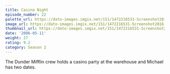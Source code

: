 ```yaml
---
title: Casino Night
episode_number: 22
palette_url: https://dato-images.imgix.net/151/1472216531-Screenshot2016-08-2615.01.59.png?ixlib=rb-1.1.0&ch=DPR%2CWidth&auto=enhance&palette=json
image_url: https://dato-images.imgix.net/151/1472216531-Screenshot2016-08-2615.01.59.png?ixlib=rb-1.1.0&ch=DPR%2CWidth&auto=compress%2Cformat&w=500
thumbnail_url: https://dato-images.imgix.net/151/1472216531-Screenshot2016-08-2615.01.59.png?ixlib=rb-1.1.0&ch=DPR%2CWidth&auto=enhance&w=500&h=280&fit=crop&fm=jpg
date: '2006-05-11'
weight: 27
rating: 9.2
category: Season 2
---
```


The Dunder Mifflin crew holds a casino party at the warehouse and Michael has two dates.